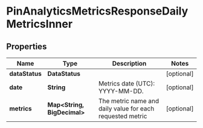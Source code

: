 

# PinAnalyticsMetricsResponseDailyMetricsInner


## Properties

| Name | Type | Description | Notes |
|------------ | ------------- | ------------- | -------------|
|**dataStatus** | **DataStatus** |  |  [optional] |
|**date** | **String** | Metrics date (UTC): YYYY-MM-DD. |  [optional] |
|**metrics** | **Map&lt;String, BigDecimal&gt;** | The metric name and daily value for each requested metric |  [optional] |



